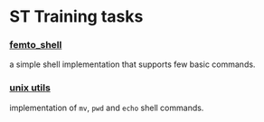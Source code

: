 # ST Training tasks
### [femto_shell](https://github.com/0xAMF/ST_Tasks/tree/main/femto_shell)
a simple shell implementation that supports few basic commands.
### [unix utils](https://github.com/0xAMF/ST_Tasks/tree/main/unix_utils)
implementation of `mv`, `pwd` and `echo` shell commands.


